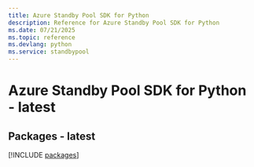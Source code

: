 ```yaml
---
title: Azure Standby Pool SDK for Python
description: Reference for Azure Standby Pool SDK for Python
ms.date: 07/21/2025
ms.topic: reference
ms.devlang: python
ms.service: standbypool
---
```

# Azure Standby Pool SDK for Python - latest
## Packages - latest
[!INCLUDE [packages](standby-pool-index.md)]